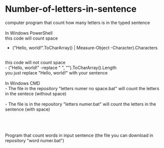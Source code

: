 # Number-of-letters-in-sentence
computer program that count how many letters is in the typed sentence
<br>
<br>
In Windows PowerShell
<br>
this code will count space
<br>
- ("Hello, world!".ToCharArray() | Measure-Object -Character).Characters
<br>
this code will not count space
<br>
- ("Hello, world!" -replace " ", "").ToCharArray().Length
<br>
you just replace "Hello, world!" with your sentence
<br>
<br>
In Windows CMD
<br>
- The file in the repository "letters numer no space.bat" will count the letters in the sentece (without space)
<br>
<br>
- The file is in the repository "letters numer.bat" will count the letters in the sentence (with space)
<br>
<br>
<br>
<br>
<br>
Program that count words in input sentence (the file you can download in repository "word numer.bat")

